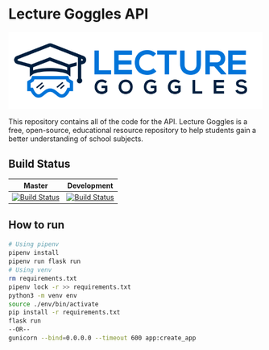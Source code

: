 # Lecture Goggles API

![Lecture Goggles Logo](./LectureGogglesLargeLogo.svg)

This repository contains all of the code for the API. Lecture Goggles is a
free, open-source, educational resource repository to help students gain a better
understanding of school subjects.

## Build Status

|Master|Development|
|:-:|:-:|
|[![Build Status](https://dev.azure.com/lecturegoggles-devops/lecture-goggles-api/_apis/build/status/LectureGoggles.lecture-goggles-api?branchName=master)](https://dev.azure.com/lecturegoggles-devops/lecture-goggles-api/_build/latest?definitionId=1&branchName=master)|[![Build Status](https://dev.azure.com/lecturegoggles-devops/lecture-goggles-api/_apis/build/status/LectureGoggles.lecture-goggles-api?branchName=development)](https://dev.azure.com/lecturegoggles-devops/lecture-goggles-api/_build/latest?definitionId=1&branchName=development)|


## How to run
```bash
# Using pipenv
pipenv install
pipenv run flask run
# Using venv
rm requirements.txt
pipenv lock -r >> requirements.txt
python3 -m venv env
source ./env/bin/activate
pip install -r requirements.txt
flask run
--OR--
gunicorn --bind=0.0.0.0 --timeout 600 app:create_app
```
